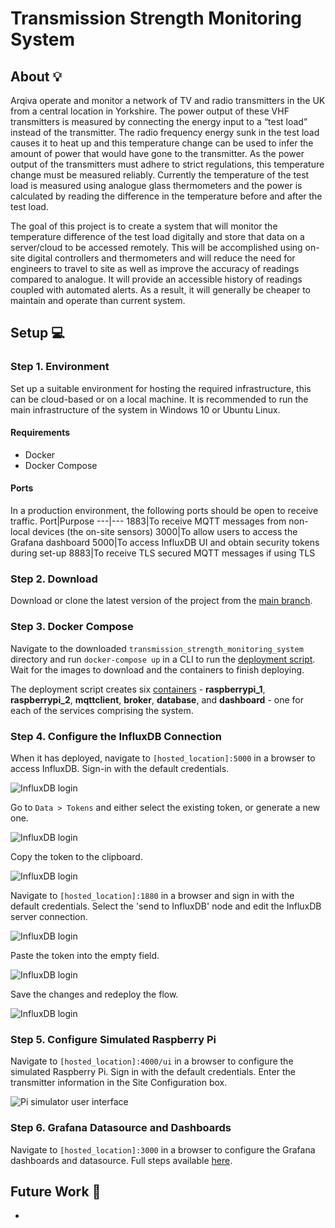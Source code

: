 # Transmission Strength Monitoring System

## About :bulb:
Arqiva operate and monitor a network of TV and radio transmitters in the UK from a central location in Yorkshire. The power output of these VHF transmitters is measured by connecting the energy input to a “test load” instead of the transmitter. The radio frequency energy sunk in the test load causes it to heat up and this temperature change can be used to infer the amount of power that would have gone to the transmitter. As the power output of the transmitters must adhere to strict regulations, this temperature change must be measured reliably. Currently the temperature of the test load is measured using analogue glass thermometers and the power is calculated by reading the difference in the temperature before and after the test load.

The goal of this project is to create a system that will monitor the temperature difference of the test load digitally and store that data on a server/cloud to be accessed remotely. This will be accomplished using on-site digital controllers and thermometers and will reduce the need for engineers to travel to site as well as improve the accuracy of readings compared to analogue. It will provide an accessible history of readings coupled with automated alerts. As a result, it will generally be cheaper to maintain and operate than current system.

## Setup :computer:

### Step 1. Environment
Set up a suitable environment for hosting the required infrastructure, this can be cloud-based or on a local machine. It is recommended to run the main infrastructure of the system in Windows 10 or Ubuntu Linux.

#### Requirements
- Docker
- Docker Compose

#### Ports
In a production environment, the following ports should be open to receive traffic.
Port|Purpose
---|---
1883|To receive MQTT messages from non-local devices (the on-site sensors)
3000|To allow users to access the Grafana dashboard
5000|To access InfluxDB UI and obtain security tokens during set-up
8883|To receive TLS secured MQTT messages if using TLS

### Step 2. Download
Download or clone the latest version of the project from the [main branch](https://github.com/mattdear/temperature_transmitter).

### Step 3.  Docker Compose
Navigate to the downloaded `transmission_strength_monitoring_system` directory and run `docker-compose up` in a CLI to run the [deployment script](https://github.com/mattdear/temperature_transmitter/blob/main/transmission_strength_monitoring_system/docker-compose.yml). Wait for the images to download and the containers to finish deploying.

The deployment script creates six [containers](#containers) - **raspberrypi_1**, **raspberrypi_2**, **mqttclient**, **broker**, **database**, and **dashboard** - one for each of the services comprising the system.

### Step 4. Configure the InfluxDB Connection
When it has deployed, navigate to `[hosted_location]:5000` in a browser to access InfluxDB. Sign-in with the default credentials.

![InfluxDB login](https://github.com/mattdear/temperature_transmitter/wiki/images/dev_guide/influxdb-1.png)

Go to `Data > Tokens` and either select the existing token, or generate a new one.

![InfluxDB login](https://github.com/mattdear/temperature_transmitter/wiki/images/dev_guide/influxdb-2.png)

Copy the token to the clipboard.

![InfluxDB login](https://github.com/mattdear/temperature_transmitter/wiki/images/dev_guide/influxdb-3.png)

Navigate to `[hosted_location]:1880` in a browser and sign in with the default credentials. Select the 'send to InfluxDB' node and edit the InfluxDB server connection.

![InfluxDB login](https://github.com/mattdear/temperature_transmitter/wiki/images/dev_guide/influxdb-4.png)

Paste the token into the empty field.

![InfluxDB login](https://github.com/mattdear/temperature_transmitter/wiki/images/dev_guide/influxdb-5.png)

Save the changes and redeploy the flow.

![InfluxDB login](https://github.com/mattdear/temperature_transmitter/wiki/images/dev_guide/influxdb-6.png)

### Step 5. Configure Simulated Raspberry Pi
Navigate to `[hosted_location]:4000/ui` in a browser to configure the simulated Raspberry Pi. Sign in with the default credentials.
Enter the transmitter information in the Site Configuration box.

![Pi simulator user interface](https://github.com/mattdear/temperature_transmitter/wiki/images/dev_guide/pi1_ui.png)

### Step 6. Grafana Datasource and Dashboards
Navigate to `[hosted_location]:3000` in a browser to configure the Grafana dashboards and datasource. Full steps available [here](https://github.com/mattdear/temperature_transmitter/wiki/Front-End#set-up).

## Future Work :construction:
-
